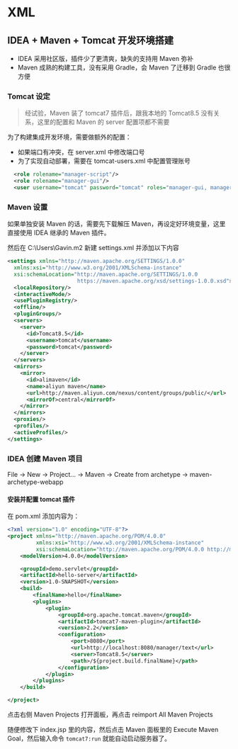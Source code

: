 # XML




## IDEA + Maven + Tomcat 开发环境搭建

* IDEA 采用社区版，插件少了更清爽，缺失的支持用 Maven 弥补
* Maven 成熟的构建工具，没有采用 Gradle，会 Maven 了迁移到 Gradle 也很方便

### Tomcat 设定

> 经试验，Maven 装了 tomcat7 插件后，跟我本地的 Tomcat8.5 没有关系，这里的配置和 Maven 的 server 配置项都不需要

为了构建集成开发环境，需要做额外的配置：
  * 如果端口有冲突，在 server.xml 中修改端口号
  * 为了实现自动部署，需要在 tomcat-users.xml 中配置管理账号

```xml
  <role rolename="manager-script"/>
  <role rolename="manager-gui"/>
  <user username="tomcat" password="tomcat" roles="manager-gui, manager-script"/>
```

### Maven 设置

如果单独安装 Maven 的话，需要先下载解压 Maven，再设定好环境变量，这里直接使用 IDEA 继承的 Maven 插件。


然后在 C:\Users\Gavin\.m2 新建 settings.xml 并添加以下内容

```xml
<settings xmlns="http://maven.apache.org/SETTINGS/1.0.0"
  xmlns:xsi="http://www.w3.org/2001/XMLSchema-instance"
  xsi:schemaLocation="http://maven.apache.org/SETTINGS/1.0.0
                      https://maven.apache.org/xsd/settings-1.0.0.xsd">
  <localRepository/>
  <interactiveMode/>
  <usePluginRegistry/>
  <offline/>
  <pluginGroups/>
  <servers>
    <server>
      <id>Tomcat8.5</id>
      <username>tomcat</username>
      <password>tomcat</password>
    </server>
  </servers>
  <mirrors>
    <mirror>
      <id>alimaven</id>
      <name>aliyun maven</name>
      <url>http://maven.aliyun.com/nexus/content/groups/public/</url>
      <mirrorOf>central</mirrorOf>
    </mirror>
  </mirrors>
  <proxies/>
  <profiles/>
  <activeProfiles/>
</settings>
```

### IDEA 创建 Maven 项目

File -> New -> Project... -> Maven -> Create from archetype -> maven-archetype-webapp

#### 安装并配置 tomcat 插件

在 pom.xml 添加内容为：

```xml
<?xml version="1.0" encoding="UTF-8"?>
<project xmlns="http://maven.apache.org/POM/4.0.0"
         xmlns:xsi="http://www.w3.org/2001/XMLSchema-instance"
         xsi:schemaLocation="http://maven.apache.org/POM/4.0.0 http://maven.apache.org/xsd/maven-4.0.0.xsd">
    <modelVersion>4.0.0</modelVersion>

    <groupId>demo.servlet</groupId>
    <artifactId>hello-server</artifactId>
    <version>1.0-SNAPSHOT</version>
    <build>
        <finalName>hello</finalName>
        <plugins>
            <plugin>
                <groupId>org.apache.tomcat.maven</groupId>
                <artifactId>tomcat7-maven-plugin</artifactId>
                <version>2.2</version>
                <configuration>
                    <port>8080</port>
                    <url>http://localhost:8080/manager/text</url>
                    <server>Tomcat8.5</server>
                    <path>/${project.build.finalName}</path>
                </configuration>
            </plugin>
        </plugins>
    </build>

</project>
```

点击右侧 Maven Projects 打开面板，再点击 reimport All Maven Projects

随便修改下 index.jsp 里的内容，然后点击 Maven 面板里的 Execute Maven Goal，然后输入命令 `tomcat7:run` 就能自动启动服务器了。












